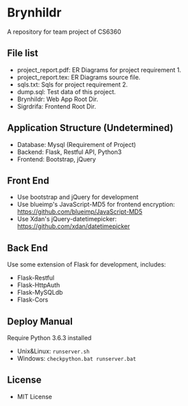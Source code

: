 # Brynhildr
A repository for team project of CS6360

## File list
* project_report.pdf: ER Diagrams for project requirement 1.
* project_report.tex: ER Diagrams source file.
* sqls.txt: Sqls for project requirement 2.
* dump.sql: Test data of this project.
* Brynhildr: Web App Root Dir.
* Sigrdrifa: Frontend Root Dir.

## Application Structure (Undetermined)
* Database: Mysql (Requirement of Project)
* Backend: Flask, Restful API, Python3
* Frontend: Bootstrap, jQuery

## Front End
* Use bootstrap and jQuery for development
* Use blueimp's JavaScript-MD5 for frontend encryption:
https://github.com/blueimp/JavaScript-MD5
* Use Xdan's jQuery-datetimepicker:
https://github.com/xdan/datetimepicker

## Back End
Use some extension of Flask for development, includes:

* Flask-Restful
* Flask-HttpAuth
* Flask-MySQLdb
* Flask-Cors

## Deploy Manual

Require Python 3.6.3 installed

* Unix&Linux: ```runserver.sh```
* Windows:    ```checkpython.bat
runserver.bat```

## License
* MIT License
